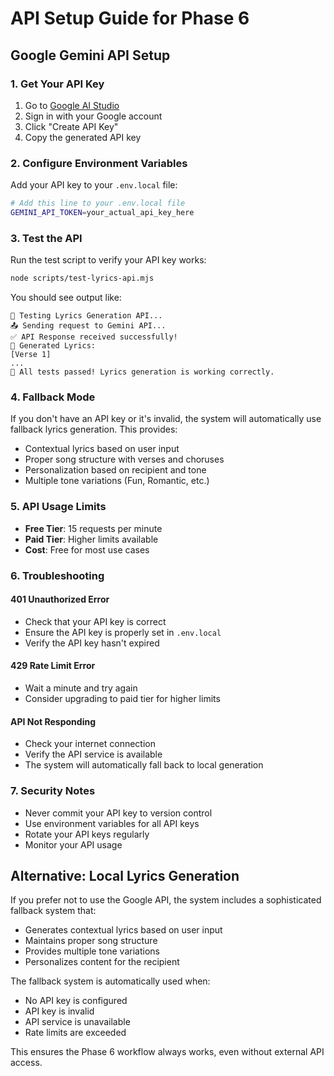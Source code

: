 # API Setup Guide for Phase 6

## Google Gemini API Setup

### 1. Get Your API Key

1. Go to [Google AI Studio](https://makersuite.google.com/app/apikey)
2. Sign in with your Google account
3. Click "Create API Key"
4. Copy the generated API key

### 2. Configure Environment Variables

Add your API key to your `.env.local` file:

```bash
# Add this line to your .env.local file
GEMINI_API_TOKEN=your_actual_api_key_here
```

### 3. Test the API

Run the test script to verify your API key works:

```bash
node scripts/test-lyrics-api.mjs
```

You should see output like:
```
🧪 Testing Lyrics Generation API...
📤 Sending request to Gemini API...
✅ API Response received successfully!
🎵 Generated Lyrics:
[Verse 1]
...
🎉 All tests passed! Lyrics generation is working correctly.
```

### 4. Fallback Mode

If you don't have an API key or it's invalid, the system will automatically use fallback lyrics generation. This provides:

- Contextual lyrics based on user input
- Proper song structure with verses and choruses
- Personalization based on recipient and tone
- Multiple tone variations (Fun, Romantic, etc.)

### 5. API Usage Limits

- **Free Tier**: 15 requests per minute
- **Paid Tier**: Higher limits available
- **Cost**: Free for most use cases

### 6. Troubleshooting

#### 401 Unauthorized Error
- Check that your API key is correct
- Ensure the API key is properly set in `.env.local`
- Verify the API key hasn't expired

#### 429 Rate Limit Error
- Wait a minute and try again
- Consider upgrading to paid tier for higher limits

#### API Not Responding
- Check your internet connection
- Verify the API service is available
- The system will automatically fall back to local generation

### 7. Security Notes

- Never commit your API key to version control
- Use environment variables for all API keys
- Rotate your API keys regularly
- Monitor your API usage

## Alternative: Local Lyrics Generation

If you prefer not to use the Google API, the system includes a sophisticated fallback system that:

- Generates contextual lyrics based on user input
- Maintains proper song structure
- Provides multiple tone variations
- Personalizes content for the recipient

The fallback system is automatically used when:
- No API key is configured
- API key is invalid
- API service is unavailable
- Rate limits are exceeded

This ensures the Phase 6 workflow always works, even without external API access.

